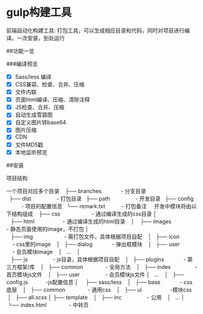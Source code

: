 # gulp构建工具
前端自动化构建工具:
打包工具，可以生成相应目录和代码，同时对项目进行编译。一次安装，到处运行

##功能一览

###编译预览

- [x] Sass/less 编译
- [x] CSS兼容、检查、合并、压缩
- [x] 文件内联
- [x] 页面html编译、压缩、清除注释
- [x] JS检查、合并、压缩
- [x] 自动生成雪碧图
- [x] 自定义图片转base64
- [x] 图片压缩
- [x] CDN
- [x] 文件MD5戳
- [x] 本地监听预览

##安装

项目结构

一个项目对应多个目录
    ├── branches             - 分支目录<br>
    ├── dist                 - 打包目录
    ├── path                 - 开发目录
    ├── config               - 项目的配置信息
    └── remark.txt           - 打包备注
    
开发中模块将由以下结构组成
    ├── css                     - 通过编译生成的css目录
    │   
    ├── html                    - 通过编译生成的html目录
    │
    ├── images                  - 静态页面使用的image，不打包
    │  
    ├── img                     - 需打包文件，具体根据项目自配
    │   ├── icon                - css里的image
    │   ├── dialog              - 弹出框模块
    │   ├── user                - 会员模块image
    │   ... 
    │       
    ├── js                       - js目录，具体根据项目自配
    │   ├── plugins              - 第三方框架/库
    │   ├── common               - 全局方法
    │   ├── index                - 首页模块js文件
    │   ├── user                 - 会员模块js文件
    │   ...
    │   ├── config.js            -js配置信息
    │
    ├── sass/less
    │   ├── base                  - css底层
    │   ├── common                - 通用css
    │   ├── ui                    -模块css
    │   ├── all.scss
    │
    ├── template
    │   ├── inc                   - 公用
    │   ...
    │
    └── index.html                - 中转页
